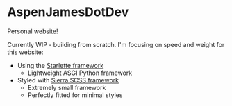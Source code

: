# AspenJamesDotDev

Personal website!

Currently WIP - building from scratch. I'm focusing on speed and weight for
this website:

* Using the [Starlette framework][starlette]
  * Lightweight ASGI Python framework
* Styled with [Sierra SCSS framework][sierra]
  * Extremely small framework
  * Perfectly fitted for minimal styles

[starlette]: https://www.starlette.io/
[sierra]: https://sierra-library.github.io/